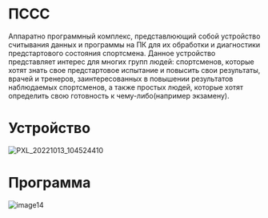 # ПССС

Аппаратно программный комплекс, представлюющий собой устройство считывания данных и программы на ПК для их обработки и диагностики предстартового состояния спортсмена. Данное устройство представляет интерес для многих групп людей: спортсменов, которые хотят знать свое предстартовое испытание и повысить свои результаты, врачей и тренеров, заинтересованных в повышении результатов наблюдаемых спортсменов, а также простых людей, которые хотят определить свою готовность к чему-либо(например экзамену).

# Устройство

![PXL_20221013_104524410](https://user-images.githubusercontent.com/42677093/195713447-be4b7d62-7a98-4988-8aaf-8314404d52dc.jpg)

# Программа

![image14](https://user-images.githubusercontent.com/42677093/195713531-17b15e08-f3fb-4940-b75c-c91059be4e09.png)
